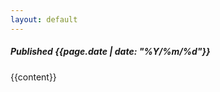 ```yaml
---
layout: default
---
```


<style>
    /* Inserted from css/figures.css */
    {% include css/figures.css %}

    /* Inserted from css/code.css */
    {% include css/code.css %}

    /* Inserted from css/articles.css */
    {% include css/articles.css %}
</style>

<link rel="stylesheet" href="https://cdn.jsdelivr.net/npm/katex@0.13.20/dist/katex.min.css" integrity="sha384-cRxb1HsKSl8bTfU9fBcGsjktUfQa6w+fwvkYnU8XjFH4Qg8To1+/9OXv5iRzrKX4" crossorigin="anonymous">

<link rel="stylesheet" href="//cdnjs.cloudflare.com/ajax/libs/highlight.js/11.3.1/styles/default.min.css">

<h5 id="publish-date">Published {{page.date | date: "%Y/%m/%d"}}</h5>

{{content}}

<script defer src="https://cdn.jsdelivr.net/npm/katex@0.13.20/dist/katex.min.js" integrity="sha384-ov99pRO2tAc0JuxTVzf63RHHeQTJ0CIawbDZFiFTzB07aqFZwEu2pz4uzqL+5OPG" crossorigin="anonymous"></script>
<script>
    function renderMath() {
        renderMathInElement(document.body, {
            delimiters: [
                {left: '$$', right: '$$', display: true},
                {left: '$', right: '$', display: false}
            ],
            throwOnError : false
        })
    }
</script>
<script defer src="https://cdn.jsdelivr.net/npm/katex@0.13.20/dist/contrib/auto-render.min.js" integrity="sha384-+XBljXPPiv+OzfbB3cVmLHf4hdUFHlWNZN5spNQ7rmHTXpd7WvJum6fIACpNNfIR" crossorigin="anonymous" onload="renderMath()"></script>

<script src="//cdnjs.cloudflare.com/ajax/libs/highlight.js/11.3.1/highlight.min.js" onload="hljs.highlightAll()"></script>